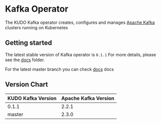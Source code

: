 # Kafka Operator

The KUDO Kafka operator creates, configures and manages [Apache Kafka](https://kafka.apache.org/) clusters running on Kubernetes

## Getting started

The latest stable version of Kafka operator is `0.1.1`
For more details, please see the [docs](./docs/v0.1) folder.

For the latest master branch you can check  [docs](./docs/latest) docs 


## Version Chart

| KUDO Kafka Version | Apache Kafka Version |
| ------------------ | -------------------- |
| 0.1.1              | 2.2.1                |
| master             | 2.3.0                |
